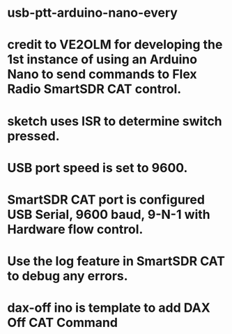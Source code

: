 # usb-ptt-arduino-nano-every

# credit to VE2OLM for developing the 1st instance of using an Arduino Nano to send commands to Flex Radio SmartSDR CAT control.  
# sketch uses ISR to determine switch pressed.  
# USB port speed is set to 9600.  
# SmartSDR CAT port is configured USB Serial, 9600 baud, 9-N-1 with Hardware flow control.
# Use the log feature in SmartSDR CAT to debug any errors.   
# dax-off ino is template to add DAX Off CAT Command
